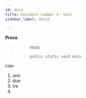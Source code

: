 ```yaml
---
id: docs
title: Document number 4- test
sidebar_label: docs4

---
```

**Prova**

> > tests

> >     public static void main

ciao

1. uno
2. due
3. tre
4. 